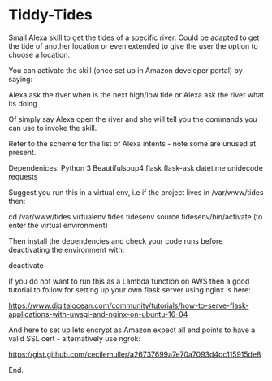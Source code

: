 # Tiddy-Tides
Small Alexa skill to get the tides of a specific river.  Could be adapted to get the tide of another location or even extended to give the user the option to choose a location.

You can activate the skill (once set up in Amazon developer portal) by saying:

Alexa ask the river when is the next high/low tide  or  Alexa ask the river what its doing

Of simply say Alexa open the river and she will tell you the commands you can use to invoke the skill.

Refer to the scheme for the list of Alexa intents - note some are unused at present.

Dependenices:
Python 3
Beautifulsoup4
flask
flask-ask
datetime
unidecode
requests

Suggest you run this in a virtual env, i.e if the project lives in /var/www/tides then:

cd /var/www/tides
virtualenv tides tidesenv
source tidesenv/bin/activate  (to enter the virtual environment)

Then install the dependencies and check your code runs before deactivating the environment with:

deactivate

If you do not want to run this as a Lambda function on AWS then a good tutorial to follow for setting up your own flask server using nginx is here:

https://www.digitalocean.com/community/tutorials/how-to-serve-flask-applications-with-uwsgi-and-nginx-on-ubuntu-16-04

And here to set up lets encrypt as Amazon expect all end points to have a valid SSL cert  - alternatively use ngrok:

https://gist.github.com/cecilemuller/a26737699a7e70a7093d4dc115915de8

End.

